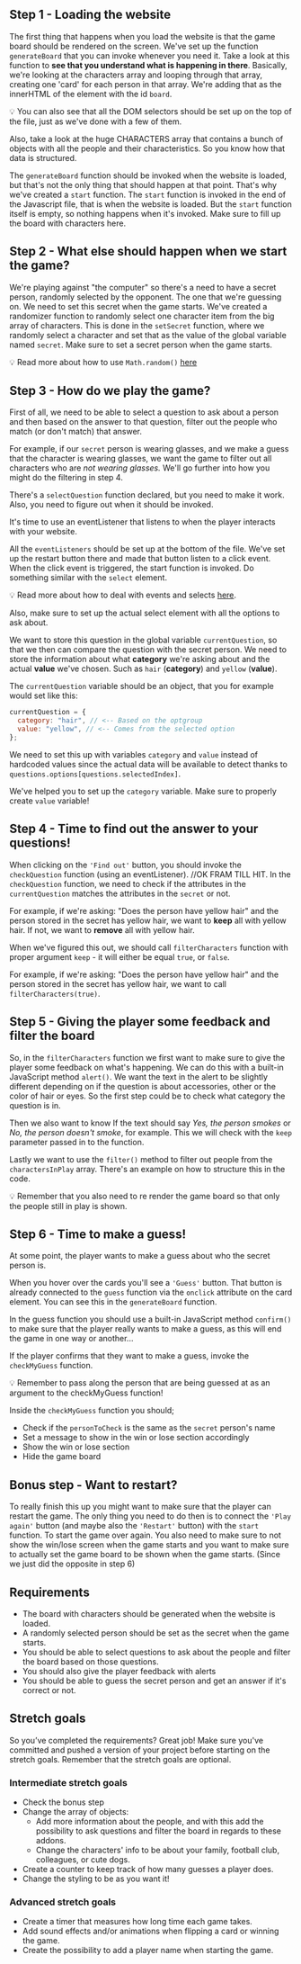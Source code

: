 ## Step 1 - Loading the website

The first thing that happens when you load the website is that the game board should be rendered on the screen. We've set up the function `generateBoard` that you can invoke whenever you need it. Take a look at this function to **see that you understand what is happening in there**. Basically, we're looking at the characters array and looping through that array, creating one 'card' for each person in that array. We're adding that as the innerHTML of the element with the id `board`.

💡 You can also see that all the DOM selectors should be set up on the top of the file, just as we've done with a few of them.

Also, take a look at the huge CHARACTERS array that contains a bunch of objects with all the people and their characteristics. So you know how that data is structured.

The `generateBoard` function should be invoked when the website is loaded, but that's not the only thing that should happen at that point. That's why we've created a `start` function. The `start` function is invoked in the end of the Javascript file, that is when the website is loaded. But the `start` function itself is empty, so nothing happens when it's invoked. Make sure to fill up the board with characters here.

## Step 2 - What else should happen when we start the game?

We're playing against "the computer" so there's a need to have a secret person, randomly selected by the opponent. The one that we're guessing on. We need to set this secret when the game starts. We've created a randomizer function to randomly select one character item from the big array of characters. This is done in the `setSecret` function, where we randomly select a character and set that as the value of the global variable named `secret`. Make sure to set a secret person when the game starts.

💡 Read more about how to use `Math.random()` [here](https://www.w3schools.com/js/js_random.asp "here")

## Step 3 - How do we play the game?

First of all, we need to be able to select a question to ask about a person and then based on the answer to that question, filter out the people who match (or don't match) that answer.

For example, if our `secret` person is wearing glasses, and we make a guess that the character is wearing glasses, we want the game to filter out all characters who are _not wearing glasses._ We'll go further into how you might do the filtering in step 4.

There's a `selectQuestion` function declared, but you need to make it work. Also, you need to figure out when it should be invoked.

It's time to use an eventListener that listens to when the player interacts with your website.

All the `eventListeners` should be set up at the bottom of the file. We've set up the restart button there and made that button listen to a click event. When the click event is triggered, the start function is invoked. Do something similar with the `select` element.

💡 Read more about how to deal with events and selects [here](https://developer.mozilla.org/en-US/docs/Web/API/HTMLElement/change_event).

Also, make sure to set up the actual select element with all the options to ask about.

We want to store this question in the global variable `currentQuestion`, so that we then can compare the question with the secret person. We need to store the information about what **category** we're asking about and the actual **value** we've chosen. Such as `hair` (**category**) and `yellow` (**value**).

The `currentQuestion` variable should be an object, that you for example would set like this:

```jsx
currentQuestion = {
  category: "hair", // <-- Based on the optgroup
  value: "yellow", // <-- Comes from the selected option
};
```

We need to set this up with variables `category` and `value` instead of hardcoded values since the actual data will be available to detect thanks to `questions.options[questions.selectedIndex]`.

We've helped you to set up the `category` variable. Make sure to properly create `value` variable!

## Step 4 - Time to find out the answer to your questions!

When clicking on the `'Find out'` button, you should invoke the `checkQuestion` function (using an eventListener). //OK FRAM TILL HIT. In the `checkQuestion` function, we need to check if the attributes in the `currentQuestion` matches the attributes in the `secret` or not.

For example, if we're asking: "Does the person have yellow hair" and the person stored in the secret has yellow hair, we want to **keep** all with yellow hair. If not, we want to **remove** all with yellow hair.

When we've figured this out, we should call `filterCharacters` function with proper argument `keep` - it will either be equal `true`, or `false`.

For example, if we're asking: "Does the person have yellow hair" and the person stored in the secret has yellow hair, we want to call `filterCharacters(true)`.

## Step 5 - Giving the player some feedback and filter the board

So, in the `filterCharacters` function we first want to make sure to give the player some feedback on what's happening. We can do this with a built-in JavaScript method `alert()`. We want the text in the alert to be slightly different depending on if the question is about accessories, other or the color of hair or eyes. So the first step could be to check what category the question is in.

Then we also want to know If the text should say _Yes, the person smokes_ or _No, the person doesn't smoke_, for example. This we will check with the `keep` parameter passed in to the function.

Lastly we want to use the `filter()` method to filter out people from the `charactersInPlay` array. There's an example on how to structure this in the code.

💡 Remember that you also need to re render the game board so that only the people still in play is shown.

## Step 6 - Time to make a guess!

At some point, the player wants to make a guess about who the secret person is.

When you hover over the cards you'll see a `'Guess'` button. That button is already connected to the `guess` function via the `onclick` attribute on the card element. You can see this in the `generateBoard` function.

In the guess function you should use a built-in JavaScript method `confirm()` to make sure that the player really wants to make a guess, as this will end the game in one way or another...

If the player confirms that they want to make a guess, invoke the `checkMyGuess` function.

💡 Remember to pass along the person that are being guessed at as an argument to the checkMyGuess function!

Inside the `checkMyGuess` function you should;

- Check if the `personToCheck` is the same as the `secret` person's name
- Set a message to show in the win or lose section accordingly
- Show the win or lose section
- Hide the game board

## Bonus step - Want to restart?

To really finish this up you might want to make sure that the player can restart the game. The only thing you need to do then is to connect the `'Play again'` button (and maybe also the `'Restart'` button) with the `start` function. To start the game over again. You also need to make sure to not show the win/lose screen when the game starts and you want to make sure to actually set the game board to be shown when the game starts. (Since we just did the opposite in step 6)

## Requirements

- The board with characters should be generated when the website is loaded.
- A randomly selected person should be set as the secret when the game starts.
- You should be able to select questions to ask about the people and filter the board based on those questions.
- You should also give the player feedback with alerts
- You should be able to guess the secret person and get an answer if it's correct or not.

## Stretch goals

So you’ve completed the requirements? Great job! Make sure you've committed and pushed a version of your project before starting on the stretch goals. Remember that the stretch goals are optional.

### Intermediate stretch goals

- Check the bonus step
- Change the array of objects:
  - Add more information about the people, and with this add the possibility to ask questions and filter the board in regards to these addons.
  - Change the characters' info to be about your family, football club, colleagues, or cute dogs.
- Create a counter to keep track of how many guesses a player does.
- Change the styling to be as you want it!

### Advanced stretch goals

- Create a timer that measures how long time each game takes.
- Add sound effects and/or animations when flipping a card or winning the game.
- Create the possibility to add a player name when starting the game.
